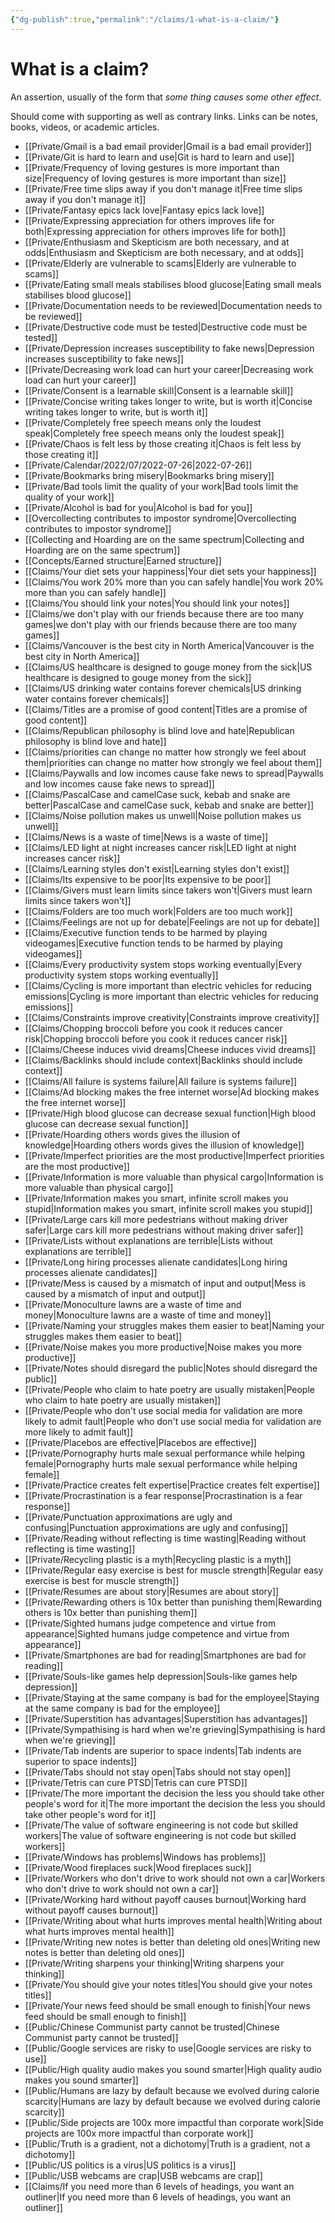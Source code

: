 ```yaml
---
{"dg-publish":true,"permalink":"/claims/1-what-is-a-claim/"}
---
```


# What is a claim?

An assertion, usually of the form that *some thing causes some other effect*.

Should come with supporting as well as contrary links. Links can be notes, books, videos, or academic articles.

- [[Private/Gmail is a bad email provider\|Gmail is a bad email provider]]
- [[Private/Git is hard to learn and use\|Git is hard to learn and use]]
- [[Private/Frequency of loving gestures is more important than size\|Frequency of loving gestures is more important than size]]
- [[Private/Free time slips away if you don't manage it\|Free time slips away if you don't manage it]]
- [[Private/Fantasy epics lack love\|Fantasy epics lack love]]
- [[Private/Expressing appreciation for others improves life for both\|Expressing appreciation for others improves life for both]]
- [[Private/Enthusiasm and Skepticism are both necessary, and at odds\|Enthusiasm and Skepticism are both necessary, and at odds]]
- [[Private/Elderly are vulnerable to scams\|Elderly are vulnerable to scams]]
- [[Private/Eating small meals stabilises blood glucose\|Eating small meals stabilises blood glucose]]
- [[Private/Documentation needs to be reviewed\|Documentation needs to be reviewed]]
- [[Private/Destructive code must be tested\|Destructive code must be tested]]
- [[Private/Depression increases susceptibility to fake news\|Depression increases susceptibility to fake news]]
- [[Private/Decreasing work load can hurt your career\|Decreasing work load can hurt your career]]
- [[Private/Consent is a learnable skill\|Consent is a learnable skill]]
- [[Private/Concise writing takes longer to write, but is worth it\|Concise writing takes longer to write, but is worth it]]
- [[Private/Completely free speech means only the loudest speak\|Completely free speech means only the loudest speak]]
- [[Private/Chaos is felt less by those creating it\|Chaos is felt less by those creating it]]
- [[Private/Calendar/2022/07/2022-07-26\|2022-07-26]]
- [[Private/Bookmarks bring misery\|Bookmarks bring misery]]
- [[Private/Bad tools limit the quality of your work\|Bad tools limit the quality of your work]]
- [[Private/Alcohol is bad for you\|Alcohol is bad for you]]
- [[Overcollecting contributes to impostor syndrome\|Overcollecting contributes to impostor syndrome]]
- [[Collecting and Hoarding are on the same spectrum\|Collecting and Hoarding are on the same spectrum]]
- [[Concepts/Earned structure\|Earned structure]]
- [[Claims/Your diet sets your happiness\|Your diet sets your happiness]]
- [[Claims/You work 20% more than you can safely handle\|You work 20% more than you can safely handle]]
- [[Claims/You should link your notes\|You should link your notes]]
- [[Claims/we don't play with our friends because there are too many games\|we don't play with our friends because there are too many games]]
- [[Claims/Vancouver is the best city in North America\|Vancouver is the best city in North America]]
- [[Claims/US healthcare is designed to gouge money from the sick\|US healthcare is designed to gouge money from the sick]]
- [[Claims/US drinking water contains forever chemicals\|US drinking water contains forever chemicals]]
- [[Claims/Titles are a promise of good content\|Titles are a promise of good content]]
- [[Claims/Republican philosophy is blind love and hate\|Republican philosophy is blind love and hate]]
- [[Claims/priorities can change no matter how strongly we feel about them\|priorities can change no matter how strongly we feel about them]]
- [[Claims/Paywalls and low incomes cause fake news to spread\|Paywalls and low incomes cause fake news to spread]]
- [[Claims/PascalCase and camelCase suck, kebab and snake are better\|PascalCase and camelCase suck, kebab and snake are better]]
- [[Claims/Noise pollution makes us unwell\|Noise pollution makes us unwell]]
- [[Claims/News is a waste of time\|News is a waste of time]]
- [[Claims/LED light at night increases cancer risk\|LED light at night increases cancer risk]]
- [[Claims/Learning styles don't exist\|Learning styles don't exist]]
- [[Claims/Its expensive to be poor\|Its expensive to be poor]]
- [[Claims/Givers must learn limits since takers won't\|Givers must learn limits since takers won't]]
- [[Claims/Folders are too much work\|Folders are too much work]]
- [[Claims/Feelings are not up for debate\|Feelings are not up for debate]]
- [[Claims/Executive function tends to be harmed by playing videogames\|Executive function tends to be harmed by playing videogames]]
- [[Claims/Every productivity system stops working eventually\|Every productivity system stops working eventually]]
- [[Claims/Cycling is more important than electric vehicles for reducing emissions\|Cycling is more important than electric vehicles for reducing emissions]]
- [[Claims/Constraints improve creativity\|Constraints improve creativity]]
- [[Claims/Chopping broccoli before you cook it reduces cancer risk\|Chopping broccoli before you cook it reduces cancer risk]]
- [[Claims/Cheese induces vivid dreams\|Cheese induces vivid dreams]]
- [[Claims/Backlinks should include context\|Backlinks should include context]]
- [[Claims/All failure is systems failure\|All failure is systems failure]]
- [[Claims/Ad blocking makes the free internet worse\|Ad blocking makes the free internet worse]]
- [[Private/High blood glucose can decrease sexual function\|High blood glucose can decrease sexual function]]
- [[Private/Hoarding others words gives the illusion of knowledge\|Hoarding others words gives the illusion of knowledge]]
- [[Private/Imperfect priorities are the most productive\|Imperfect priorities are the most productive]]
- [[Private/Information is more valuable than physical cargo\|Information is more valuable than physical cargo]]
- [[Private/Information makes you smart, infinite scroll makes you stupid\|Information makes you smart, infinite scroll makes you stupid]]
- [[Private/Large cars kill more pedestrians without making driver safer\|Large cars kill more pedestrians without making driver safer]]
- [[Private/Lists without explanations are terrible\|Lists without explanations are terrible]]
- [[Private/Long hiring processes alienate candidates\|Long hiring processes alienate candidates]]
- [[Private/Mess is caused by a mismatch of input and output\|Mess is caused by a mismatch of input and output]]
- [[Private/Monoculture lawns are a waste of time and money\|Monoculture lawns are a waste of time and money]]
- [[Private/Naming your struggles makes them easier to beat\|Naming your struggles makes them easier to beat]]
- [[Private/Noise makes you more productive\|Noise makes you more productive]]
- [[Private/Notes should disregard the public\|Notes should disregard the public]]
- [[Private/People who claim to hate poetry are usually mistaken\|People who claim to hate poetry are usually mistaken]]
- [[Private/People who don't use social media for validation are more likely to admit fault\|People who don't use social media for validation are more likely to admit fault]]
- [[Private/Placebos are effective\|Placebos are effective]]
- [[Private/Pornography hurts male sexual performance while helping female\|Pornography hurts male sexual performance while helping female]]
- [[Private/Practice creates felt expertise\|Practice creates felt expertise]]
- [[Private/Procrastination is a fear response\|Procrastination is a fear response]]
- [[Private/Punctuation approximations are ugly and confusing\|Punctuation approximations are ugly and confusing]]
- [[Private/Reading without reflecting is time wasting\|Reading without reflecting is time wasting]]
- [[Private/Recycling plastic is a myth\|Recycling plastic is a myth]]
- [[Private/Regular easy exercise is best for  muscle strength\|Regular easy exercise is best for  muscle strength]]
- [[Private/Resumes are about story\|Resumes are about story]]
- [[Private/Rewarding others is 10x better than punishing them\|Rewarding others is 10x better than punishing them]]
- [[Private/Sighted humans judge competence and virtue from appearance\|Sighted humans judge competence and virtue from appearance]]
- [[Private/Smartphones are bad for reading\|Smartphones are bad for reading]]
- [[Private/Souls-like games help depression\|Souls-like games help depression]]
- [[Private/Staying at the same company is bad for the employee\|Staying at the same company is bad for the employee]]
- [[Private/Superstition has advantages\|Superstition has advantages]]
- [[Private/Sympathising is hard when we're grieving\|Sympathising is hard when we're grieving]]
- [[Private/Tab indents are superior to space indents\|Tab indents are superior to space indents]]
- [[Private/Tabs should not stay open\|Tabs should not stay open]]
- [[Private/Tetris can cure PTSD\|Tetris can cure PTSD]]
- [[Private/The more important the decision the less you should take other people's word for it\|The more important the decision the less you should take other people's word for it]]
- [[Private/The value of software engineering is not code but skilled workers\|The value of software engineering is not code but skilled workers]]
- [[Private/Windows has problems\|Windows has problems]]
- [[Private/Wood fireplaces suck\|Wood fireplaces suck]]
- [[Private/Workers who don't drive to work should not own a car\|Workers who don't drive to work should not own a car]]
- [[Private/Working hard without payoff causes burnout\|Working hard without payoff causes burnout]]
- [[Private/Writing about what hurts improves mental health\|Writing about what hurts improves mental health]]
- [[Private/Writing new notes is better than deleting old ones\|Writing new notes is better than deleting old ones]]
- [[Private/Writing sharpens your thinking\|Writing sharpens your thinking]]
- [[Private/You should give your notes titles\|You should give your notes titles]]
- [[Private/Your news feed should be small enough to finish\|Your news feed should be small enough to finish]]
- [[Public/Chinese Communist party cannot be trusted\|Chinese Communist party cannot be trusted]]
- [[Public/Google services are risky to use\|Google services are risky to use]]
- [[Public/High quality audio makes you sound smarter\|High quality audio makes you sound smarter]]
- [[Public/Humans are lazy by default because we evolved during calorie scarcity\|Humans are lazy by default because we evolved during calorie scarcity]]
- [[Public/Side projects are 100x more impactful than corporate work\|Side projects are 100x more impactful than corporate work]]
- [[Public/Truth is a gradient, not a dichotomy\|Truth is a gradient, not a dichotomy]]
- [[Public/US politics is a virus\|US politics is a virus]]
- [[Public/USB webcams are crap\|USB webcams are crap]]
- [[Claims/If you need more than 6 levels of headings, you want an outliner\|If you need more than 6 levels of headings, you want an outliner]]

